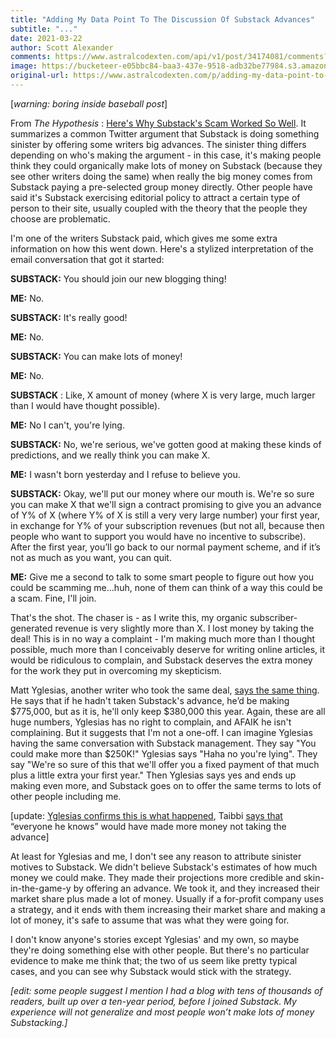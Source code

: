 ```yaml
---
title: "Adding My Data Point To The Discussion Of Substack Advances"
subtitle: "..."
date: 2021-03-22
author: Scott Alexander
comments: https://www.astralcodexten.com/api/v1/post/34174081/comments?&all_comments=true
image: https://bucketeer-e05bbc84-baa3-437e-9518-adb32be77984.s3.amazonaws.com/public/images/007ca99c-b2f2-4c71-ab40-221c1e34a361_1000x1000.png
original-url: https://www.astralcodexten.com/p/adding-my-data-point-to-the-discussion
---
```

[_warning: boring inside baseball post_]

From _The Hypothesis_ : [Here's Why Substack's Scam Worked So Well](https://thehypothesis.substack.com/p/heres-why-substacks-scam-worked-so). It summarizes a common Twitter argument that Substack is doing something sinister by offering some writers big advances. The sinister thing differs depending on who's making the argument - in this case, it's making people think they could organically make lots of money on Substack (because they see other writers doing the same) when really the big money comes from Substack paying a pre-selected group money directly. Other people have said it's Substack exercising editorial policy to attract a certain type of person to their site, usually coupled with the theory that the people they choose are problematic.  
  
I'm one of the writers Substack paid, which gives me some extra information on how this went down. Here's a stylized interpretation of the email conversation that got it started:  
  
**SUBSTACK:** You should join our new blogging thing!  
  
**ME:** No.  
  
**SUBSTACK:** It's really good!  
  
**ME:** No.  
  
**SUBSTACK:** You can make lots of money!   
  
**ME:** No.  
  
**SUBSTACK** : Like, X amount of money (where X is very large, much larger than I would have thought possible).  
  
**ME:** No I can't, you're lying.  
  
**SUBSTACK:** No, we're serious, we've gotten good at making these kinds of predictions, and we really think you can make X.  
  
**ME:** I wasn't born yesterday and I refuse to believe you.  
  
**SUBSTACK:** Okay, we'll put our money where our mouth is. We're so sure you can make X that we'll sign a contract promising to give you an advance of Y% of X (where Y% of X is still a very very large number) your first year, in exchange for Y% of your subscription revenues (but not all, because then people who want to support you would have no incentive to subscribe). After the first year, you’ll go back to our normal payment scheme, and if it’s not as much as you want, you can quit.   
  
**ME:** Give me a second to talk to some smart people to figure out how you could be scamming me...huh, none of them can think of a way this could be a scam. Fine, I'll join.  
  
That's the shot. The chaser is - as I write this, my organic subscriber-generated revenue is very slightly more than X. I lost money by taking the deal! This is in no way a complaint - I'm making much more than I thought possible, much more than I conceivably deserve for writing online articles, it would be ridiculous to complain, and Substack deserves the extra money for the work they put in overcoming my skepticism.   
  
Matt Yglesias, another writer who took the same deal, [says the same thing](https://twitter.com/tomgara/status/1372912166874021888). He says that if he hadn't taken Substack's advance, he’d be making $775,000, but as it is, he'll only keep $380,000 this year. Again, these are all huge numbers, Yglesias has no right to complain, and AFAIK he isn't complaining. But it suggests that I'm not a one-off. I can imagine Yglesias having the same conversation with Substack management. They say "You could make more than $250K!" Yglesias says "Haha no you're lying". They say "We're so sure of this that we'll offer you a fixed payment of that much plus a little extra your first year." Then Yglesias says yes and ends up making even more, and Substack goes on to offer the same terms to lots of other people including me.

[update: [Yglesias confirms this is what happened](https://twitter.com/mattyglesias/status/1372637784075337733), Taibbi [says that](https://twitter.com/mtaibbi/status/1372612686803042317) “everyone he knows” would have made more money not taking the advance]  
  
At least for Yglesias and me, I don't see any reason to attribute sinister motives to Substack. We didn't believe Substack's estimates of how much money we could make. They made their projections more credible and skin-in-the-game-y by offering an advance. We took it, and they increased their market share plus made a lot of money. Usually if a for-profit company uses a strategy, and it ends with them increasing their market share and making a lot of money, it's safe to assume that was what they were going for.  
  
I don't know anyone's stories except Yglesias' and my own, so maybe they're doing something else with other people. But there's no particular evidence to make me think that; the two of us seem like pretty typical cases, and you can see why Substack would stick with the strategy.

_[edit: some people suggest I mention I had a blog with tens of thousands of readers, built up over a ten-year period, before I joined Substack. My experience will not generalize and most people won’t make lots of money Substacking.]_
